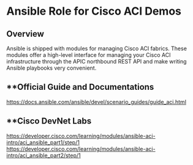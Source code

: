 # **Ansible Role for Cisco ACI Demos**

## **Overview**
Ansible is shipped with modules for managing Cisco ACI fabrics. These modules offer a high-level interface for managing your Cisco ACI infrastructure through the APIC northbound REST API and make writing Ansible playbooks very convenient.

## **Official Guide and Documentations
https://docs.ansible.com/ansible/devel/scenario_guides/guide_aci.html
## **Cisco DevNet Labs
https://developer.cisco.com/learning/modules/ansible-aci-intro/aci_ansible_part1/step/1
https://developer.cisco.com/learning/modules/ansible-aci-intro/aci_ansible_part2/step/1
